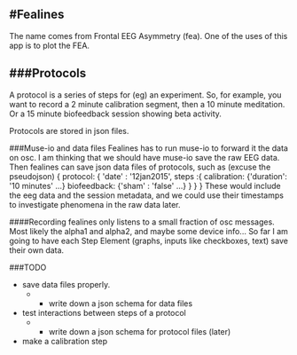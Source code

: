 #Fealines
---------

The name comes from Frontal EEG Asymmetry (fea). One of the uses of this app is to plot the FEA.

###Protocols
--------
A protocol is a series of steps for (eg) an experiment.
So, for example, you want to record a 2 minute calibration segment, 
then a 10 minute meditation. Or a 15 minute biofeedback session showing beta activity.

Protocols are stored in json files.

###Muse-io and data files
Fealines has to run muse-io to forward it the data on osc. 
I am thinking that we should have muse-io save the raw EEG data.
Then fealines can save json data files of protocols, such as (excuse the pseudojson)
{
protocol: {
              'date' : '12jan2015',
              steps :{
calibration: {'duration': '10 minutes' ...}
biofeedback: {'sham' : 'false' ...}
              }
          }
}
These would include the eeg data and the session metadata, and we could use their timestamps
to investigate phenomena in the raw data later.

####Recording
fealines only listens to a small fraction of osc messages. Most likely the alpha1 and alpha2, and maybe
some device info...
So far I am going to have each Step Element (graphs, inputs like checkboxes, text) save their own data.

###TODO
* save data files properly.
    * + write down a json schema for data files
* test interactions between steps of a protocol
    * + write down a json schema for protocol files (later)
* make a calibration step
